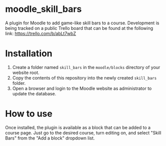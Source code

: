# moodle_skill_bars
A plugin for Moodle to add game-like skill bars to a course. Development is being tracked on a public Trello board that can be found at the following link:
https://trello.com/b/abLt7wbZ

# Installation
1. Create a folder named `skill_bars` in the `moodle/blocks` directory of your website root.
3. Copy the contents of this repository into the newly created `skill_bars` folder.
2. Open a browser and login to the Moodle website as administrator to update the database.

# How to use
Once installed, the plugin is available as a block that can be added to a course page. Just go to the desired course, turn editing on, and select "Skill Bars" from the "Add a block" dropdown list.
